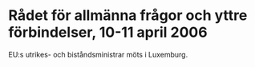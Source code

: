 # Rådet för allmänna frågor och yttre förbindelser, 10-11 april 2006

EU:s utrikes\- och biståndsministrar möts i Luxemburg.

